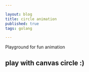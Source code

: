 ```yaml
---

layout: blog
title: circle animation
published: true
tags: golang

---
```


Playground for fun animation



## play with canvas circle :)
<div>
    <canvas id="myCanvas" width="1000" height="800"></canvas>
    <script src="/assets/js/posts/2022-02-18-circle_animation/main.js"></script>
</div>



